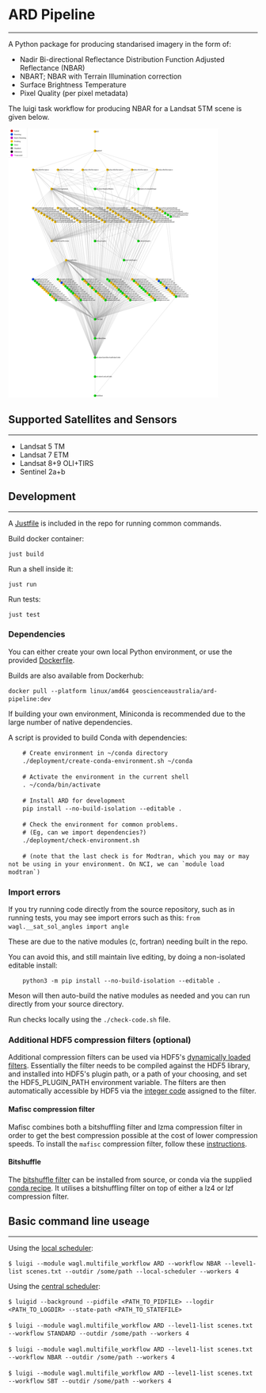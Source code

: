 # ARD Pipeline
------

A Python package for producing standarised imagery in the form of:

* Nadir Bi-directional Reflectance Distribution Function Adjusted Reflectance (NBAR)
* NBART; NBAR with Terrain Illumination correction
* Surface Brightness Temperature
* Pixel Quality (per pixel metadata)

The luigi task workflow for producing NBAR for a Landsat 5TM scene is given below.

![](docs/source/diagrams/luigi-task-visualiser-reduced.png)

## Supported Satellites and Sensors
-----------------------------------
* Landsat 5 TM
* Landsat 7 ETM
* Landsat 8+9 OLI+TIRS
* Sentinel 2a+b

## Development
---------------

A [Justfile](https://github.com/casey/just) is included in the repo for running common commands.

Build docker container:

    just build

Run a shell inside it:

    just run

Run tests:

    just test

### Dependencies

You can either create your own local Python environment, or use the provided [Dockerfile](Dockerfile).

Builds are also available from Dockerhub:

    docker pull --platform linux/amd64 geoscienceaustralia/ard-pipeline:dev

If building your own environment, Miniconda is recommended due to the large number of
native dependencies.

A script is provided to build Conda with dependencies:

```
    # Create environment in ~/conda directory
    ./deployment/create-conda-environment.sh ~/conda

    # Activate the environment in the current shell
    . ~/conda/bin/activate

    # Install ARD for development
    pip install --no-build-isolation --editable .

    # Check the environment for common problems.
    # (Eg, can we import dependencies?)
    ./deployment/check-environment.sh

    # (note that the last check is for Modtran, which you may or may not be using in your environment. On NCI, we can `module load modtran`)

```

### Import errors

If you try running code directly from the source repository, such
as in running tests, you may see import errors such as this:
`from wagl.__sat_sol_angles import angle`

These are due to the native modules (c, fortran) needing built
in the repo.

You can avoid this, and still maintain live editing, by
doing a non-isolated editable install:

```
    python3 -m pip install --no-build-isolation --editable .
```

Meson will then auto-build the native modules as needed and
you can run directly from your source directory.

Run checks locally using the `./check-code.sh` file.

### Additional HDF5 compression filters (optional)
Additional compression filters can be used via HDF5's
[dynamically loaded filters](https://support.hdfgroup.org/HDF5/doc/Advanced/DynamicallyLoadedFilters/HDF5DynamicallyLoadedFilters.pdf).
Essentially the filter needs to be compiled against the HDF5 library, and
installed into HDF5's plugin path, or a path of your choosing, and set the
HDF5_PLUGIN_PATH environment variable. The filters are then automatically
accessible by HDF5 via the [integer code](https://support.hdfgroup.org/services/contributions.html)
assigned to the filter.

#### Mafisc compression filter
Mafisc combines both a bitshuffling filter and lzma compression filter in order
to get the best compression possible at the cost of lower compression speeds.
To install the `mafisc` compression filter, follow these [instructions](https://wr.informatik.uni-hamburg.de/research/projects/icomex/mafisc).

#### Bitshuffle
The [bitshuffle filter](https://github.com/kiyo-masui/bitshuffle) can be installed
from source, or conda via the supplied [conda recipe](https://github.com/kiyo-masui/bitshuffle/tree/master/conda-recipe).
It utilises a bitshuffling filter on top of either a lz4 or lzf compression filter.

## Basic command line useage
--------------------------
Using the [local scheduler](http://luigi.readthedocs.io/en/stable/command_line.html):

    $ luigi --module wagl.multifile_workflow ARD --workflow NBAR --level1-list scenes.txt --outdir /some/path --local-scheduler --workers 4

Using the [central scheduler](http://luigi.readthedocs.io/en/stable/central_scheduler.html):

    $ luigid --background --pidfile <PATH_TO_PIDFILE> --logdir <PATH_TO_LOGDIR> --state-path <PATH_TO_STATEFILE>

    $ luigi --module wagl.multifile_workflow ARD --level1-list scenes.txt --workflow STANDARD --outdir /some/path --workers 4

    $ luigi --module wagl.multifile_workflow ARD --level1-list scenes.txt --workflow NBAR --outdir /some/path --workers 4

    $ luigi --module wagl.multifile_workflow ARD --level1-list scenes.txt --workflow SBT --outdir /some/path --workers 4
